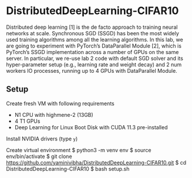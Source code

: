 # DistributedDeepLearning-CIFAR10

Distributed deep learning [1] is the de facto approach to training neural networks at scale. Synchronous SGD (SSGD) has been the most widely used training algorithms among all the learning algorithms. In this lab, we are going to experiment with PyTorch’s DataParallel Module [2], which is PyTorch’s SSGD implementation across a number of GPUs on the same server. In particular, we re-use lab 2 code with default SGD solver and its hyper-parameter setup (e.g., learning rate and weight decay) and 2 num workers IO processes, running up to 4 GPUs with DataParallel Module.

## Setup

Create fresh VM with following requirements
- N1 CPU with highmene-2 (13GB)
- 4 T1 GPUs
- Deep Learning for Linux Boot Disk with CUDA 11.3 pre-installed

Install NVIDIA drivers (type `y`)

Create virtual environment
$ python3 -m venv env
$ source env/bin/activate
$ git clone https://github.com/yaminivibha/DistributedDeepLearning-CIFAR10.git
$ cd DistributedDeepLearning-CIFAR10
$ bash setup.sh

